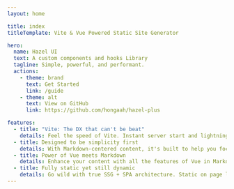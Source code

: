 ```yaml
---
layout: home

title: index
titleTemplate: Vite & Vue Powered Static Site Generator

hero:
  name: Hazel UI
  text: A custom components and hooks Library
  tagline: Simple, powerful, and performant.
  actions:
    - theme: brand
      text: Get Started
      link: /guide
    - theme: alt
      text: View on GitHub
      link: https://github.com/hongaah/hazel-plus

features:
  - title: "Vite: The DX that can't be beat"
    details: Feel the speed of Vite. Instant server start and lightning fast HMR that stays fast regardless of the app size.
  - title: Designed to be simplicity first
    details: With Markdown-centered content, it's built to help you focus on writing and deployed with minimum configuration.
  - title: Power of Vue meets Markdown
    details: Enhance your content with all the features of Vue in Markdown, while being able to customize your site with Vue.
  - title: Fully static yet still dynamic
    details: Go wild with true SSG + SPA architecture. Static on page load, but engage users with 100% interactivity from there.
---
```

